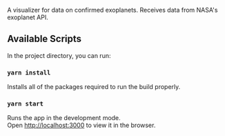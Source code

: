 A visualizer for data on confirmed exoplanets. Receives data from NASA's exoplanet API.

## Available Scripts

In the project directory, you can run:

### `yarn install`

Installs all of the packages required to run the build properly.


### `yarn start`

Runs the app in the development mode.<br />
Open [http://localhost:3000](http://localhost:3000) to view it in the browser.
